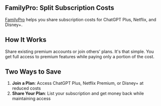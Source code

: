 ## FamilyPro: Split Subscription Costs

[FamilyPro](https://familypro.io/) helps you share subscription costs for ChatGPT Plus, Netflix, and Disney+.

## How It Works

Share existing premium accounts or join others' plans. It's that simple. You get full access to premium features while paying only a portion of the cost.

## Two Ways to Save

1. **Join a Plan**: Access ChatGPT Plus, Netflix Premium, or Disney+ at reduced costs
2. **Share Your Plan**: List your subscription and get money back while maintaining access
